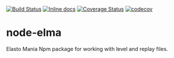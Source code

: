 [![Build Status](https://travis-ci.org/elmadev/node-elma.svg?branch=master)](https://travis-ci.org/elmadev/node-elma) [![Inline docs](http://inch-ci.org/github/elmadev/node-elma.svg?branch=master)](http://inch-ci.org/github/elmadev/node-elma) [![Coverage Status](https://coveralls.io/repos/github/elmadev/node-elma/badge.svg?branch=master)](https://coveralls.io/github/elmadev/node-elma?branch=master) [![codecov](https://codecov.io/gh/elmadev/node-elma/branch/master/graph/badge.svg)](https://codecov.io/gh/elmadev/node-elma)

# node-elma
Elasto Mania Npm package for working with level and replay files.
